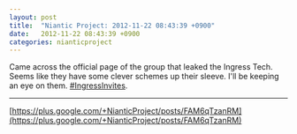 ```yaml
---
layout: post
title:  "Niantic Project: 2012-11-22 08:43:39 +0900"
date:   2012-11-22 08:43:39 +0900
categories: nianticproject
---
```

Came across the official page of the group that leaked the Ingress Tech. Seems like they have some clever schemes up their sleeve. I'll be keeping an eye on them. [#IngressInvites](https://plus.google.com/s/%23IngressInvites "").
- - -
[https://plus.google.com/+NianticProject/posts/FAM6qTzanRM](https://plus.google.com/+NianticProject/posts/FAM6qTzanRM)
